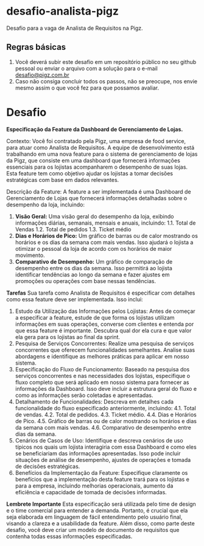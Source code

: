 # desafio-analista-pigz

Desafio para a vaga de Analista de Requisitos na Pigz.

## Regras básicas
1. Você deverá subir este desafio em um repositório público no seu github pessoal ou enviar o arquivo com a solução para o e-mail desafio@pigz.com.br 
2. Caso não consiga concluir todos os passos, não se preocupe, nos envie mesmo assim o que você fez para que possamos avaliar.

# Desafio
**Especificação da Feature da Dashboard de Gerenciamento de Lojas.**

Contexto:
Você foi contratado pela Pigz, uma empresa de food service, para atuar como Analista de Requisitos. A equipe de desenvolvimento está trabalhando em uma nova feature para o sistema de gerenciamento de lojas da Pigz, que consiste em uma dashboard que fornecerá informações essenciais para os lojistas acompanharem o desempenho de suas lojas. Esta feature tem como objetivo ajudar os lojistas a tomar decisões estratégicas com base em dados relevantes.

Descrição da Feature:
A feature a ser implementada é uma Dashboard de Gerenciamento de Lojas que fornecerá informações detalhadas sobre o desempenho da loja, incluindo:
1. **Visão Geral:** Uma visão geral do desempenho da loja, exibindo informações diárias, semanais, mensais e anuais, incluindo:
  1.1. Total de Vendas
  1.2. Total de pedidos
  1.3. Ticket médio  
2. **Dias e Horários de Pico:** Um gráfico de barras ou de calor mostrando os horários e os dias da semana com mais vendas. Isso ajudará o lojista a otimizar o pessoal da loja de acordo com os horários de maior movimento.
3. **Comparativo de Desempenho:** Um gráfico de comparação de desempenho entre os dias da semana. Isso permitirá ao lojista identificar tendências ao longo da semana e fazer ajustes em promoções ou operações com base nessas tendências.

**Tarefas**
Sua tarefa como Analista de Requisitos é especificar com detalhes como essa feature deve ser implementada. Isso inclui:

1. Estudo da Utilização das Informações pelos Lojistas: Antes de começar a especificar a feature, estude de que forma os lojistas utilizam informações em suas operações, converse com clientes e entenda por que essa feature é importante. Descubra qual dor ela cura e que valor ela gera para os lojistas ao final da sprint.
2. Pesquisa de Serviços Concorrentes: Realize uma pesquisa de serviços concorrentes que oferecem funcionalidades semelhantes. Analise suas abordagens e identifique as melhores práticas para aplicar em nosso sistema.
3. Especificação do Fluxo de Funcionamento: Baseado na pesquisa dos serviços concorrentes e nas necessidades dos lojistas, especifique o fluxo completo que será aplicado em nosso sistema para fornecer as informações da Dashboard. Isso deve incluir a estrutura geral do fluxo e como as informações serão coletadas e apresentadas.
4. Detalhamento de Funcionalidades: Descreva em detalhes cada funcionalidade do fluxo especificado anteriormente, incluindo:
  4.1. Total de vendas.
  4.2. Total de pedidos.
  4.3. Ticket médio.
  4.4. Dias e Horários de Pico.
  4.5. Gráfico de barras ou de calor mostrando os horários e dias da semana com mais vendas.
  4.6. Comparativo de desempenho entre dias da semana.
5. Cenários de Casos de Uso: Identifique e descreva cenários de uso típicos nos quais um lojista interagiria com essa Dashboard e como eles se beneficiariam das informações apresentadas. Isso pode incluir situações de análise de desempenho, ajustes de operações e tomada de decisões estratégicas.
6. Benefícios da Implementação da Feature: Especifique claramente os benefícios que a implementação desta feature trará para os lojistas e para a empresa, incluindo melhorias operacionais, aumento da eficiência e capacidade de tomada de decisões informadas.


**Lembrete Importante**
Esta especificação será utilizada pelo time de design e o time comercial para entender a demanda. Portanto, é crucial que ela seja elaborada em linguagem de fácil entendimento pelo usuário final, visando a clareza e a usabilidade da feature. Além disso, como parte deste desafio, você deve criar um modelo de documento de requisitos que contenha todas essas informações especificadas.
